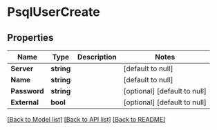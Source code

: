 # PsqlUserCreate

## Properties
Name | Type | Description | Notes
------------ | ------------- | ------------- | -------------
**Server** | **string** |  | [default to null]
**Name** | **string** |  | [default to null]
**Password** | **string** |  | [optional] [default to null]
**External** | **bool** |  | [optional] [default to null]

[[Back to Model list]](../README.md#documentation-for-models) [[Back to API list]](../README.md#documentation-for-api-endpoints) [[Back to README]](../README.md)

